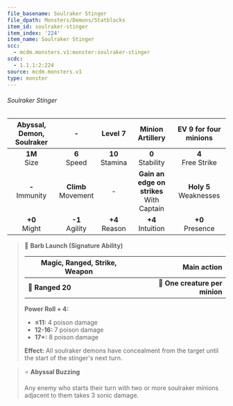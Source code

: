 ```yaml
---
file_basename: Soulraker Stinger
file_dpath: Monsters/Demons/Statblocks
item_id: soulraker-stinger
item_index: '224'
item_name: Soulraker Stinger
scc:
  - mcdm.monsters.v1:monster:soulraker-stinger
scdc:
  - 1.1.1:2:224
source: mcdm.monsters.v1
type: monster
---
```


###### Soulraker Stinger

| Abyssal, Demon, Soulraker |            -            |       Level 7       |               Minion Artillery                |   EV 9 for four minions    |
| :-----------------------: | :---------------------: | :-----------------: | :-------------------------------------------: | :------------------------: |
|     **1M**<br/> Size      |    **6**<br/> Speed     | **10**<br/> Stamina |             **0**<br/> Stability              |   **4**<br/> Free Strike   |
|    **-**<br/> Immunity    | **Climb**<br/> Movement |          -          | **Gain an edge on strikes**<br/> With Captain | **Holy 5**<br/> Weaknesses |
|     **+0**<br/> Might     |   **-1**<br/> Agility   | **+4**<br/> Reason  |             **+4**<br/> Intuition             |    **+0**<br/> Presence    |

<!-- -->
> 🏹 **Barb Launch (Signature Ability)**
>
> | **Magic, Ranged, Strike, Weapon** |                **Main action** |
> | --------------------------------- | -----------------------------: |
> | **📏 Ranged 20**                  | **🎯 One creature per minion** |
>
> **Power Roll + 4:**
>
> - **≤11:** 4 poison damage
> - **12-16:** 7 poison damage
> - **17+:** 8 poison damage
>
> **Effect:** All soulraker demons have concealment from the target until the start of the stinger's next turn.

<!-- -->
> ⭐️ **Abyssal Buzzing**
>
> Any enemy who starts their turn with two or more soulraker minions adjacent to them takes 3 sonic damage.
